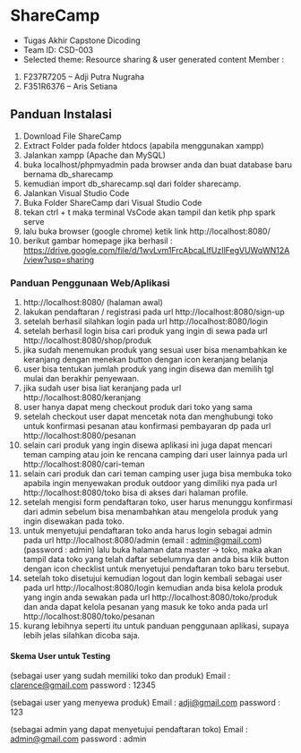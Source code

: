 # ShareCamp
- Tugas Akhir Capstone Dicoding
- Team ID: CSD-003
- Selected theme: Resource sharing & user generated content
Member :     
1. F237R7205 – Adji Putra Nugraha
2. F351R6376 – Aris Setiana

## Panduan Instalasi
1. Download File ShareCamp
2. Extract Folder pada folder htdocs (apabila menggunakan xampp)
3. Jalankan xampp (Apache dan MySQL)
4. buka localhost/phpmyadmin pada browser anda dan buat database baru bernama db_sharecamp
5. kemudian import db_sharecamp.sql dari folder sharecamp.
6. Jalankan Visual Studio Code
7. Buka Folder ShareCamp dari Visual Studio Code
8. tekan ctrl + t maka terminal VsCode akan tampil dan ketik php spark serve
9. lalu buka browser (google chrome) ketik link http://localhost:8080/
10. berikut gambar homepage jika berhasil : https://drive.google.com/file/d/1wvLvm1FrcAbcaLlfUzIlFegVUWqWN12A/view?usp=sharing

### Panduan Penggunaan Web/Aplikasi
1.  http://localhost:8080/ (halaman awal)
2.  lakukan pendaftaran / registrasi pada url http://localhost:8080/sign-up
3.  setelah berhasil silahkan login pada url http://localhost:8080/login
4.  setelah berhasil login bisa cari produk yang ingin di sewa pada url http://localhost:8080/shop/produk
5.  jika sudah menemukan produk yang sesuai user bisa menambahkan ke keranjang dengan menekan button dengan icon keranjang belanja
6.  user bisa tentukan jumlah produk yang ingin disewa dan memilih tgl mulai dan berakhir penyewaan.
7.  jika sudah user bisa liat keranjang pada url http://localhost:8080/keranjang
8.  user hanya dapat meng checkout produk dari toko yang sama
9.  setelah checkout user dapat mencetak nota dan menghubungi toko untuk konfirmasi pesanan atau konfirmasi pembayaran dp pada url http://localhost:8080/pesanan
10. selain cari produk yang ingin disewa aplikasi ini juga dapat mencari teman camping atau join ke rencana camping dari user lainnya pada url http://localhost:8080/cari-teman
11. selain cari produk dan cari teman camping user juga bisa membuka toko apabila ingin menyewakan produk outdoor yang dimiliki nya pada url http://localhost:8080/toko bisa di  akses dari halaman profile.
12. setelah mengisi form pendaftaran toko, user harus menunggu konfirmasi dari admin sebelum bisa menambahkan atau mengelola produk yang ingin disewakan pada toko.
13. untuk menyetujui pendaftaran toko anda harus login sebagai admin pada url http://localhost:8080/admin (email : admin@gmail.com)(password : admin) lalu buka halaman data master -> toko, maka akan tampil data toko yang telah daftar sebelumnya dan anda bisa klik button dengan icon checklist untuk menyetujui pendaftaran toko baru tersebut.
14. setelah toko disetujui kemudian logout dan login kembali sebagai user pada url http://localhost:8080/login kemudian anda bisa kelola produk yang ingin anda sewakan pada url http://localhost:8080/toko/produk dan anda dapat kelola pesanan yang masuk ke toko anda pada url http://localhost:8080/toko/pesanan
15. kurang lebihnya seperti itu untuk panduan penggunaan aplikasi, supaya lebih jelas silahkan dicoba saja.

#### Skema User untuk Testing
(sebagai user yang sudah memiliki toko dan produk)
Email : clarence@gmail.com
password : 12345

(sebagai user yang menyewa produk)
Email : adji@gmail.com
password : 123

(sebagai admin yang dapat menyetujui pendaftaran toko)
Email : admin@gmail.com
password : admin

